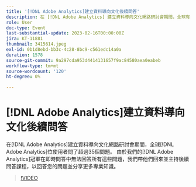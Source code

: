 ```yaml
---
title: '[!DNL Adobe Analytics]建立資料導向文化後續問答'
description: 在 [!DNL Adobe Analytics] 建立資料導向文化網路研討會期間，全球有 [!DNL Adobe Analytics] 位使用者問了超過35個問題。 由於我們的 [!DNL Adobe Analytics] 冠軍在即時問答中無法回答所有這些問題，我們帶他們回來並主持後續問答課程，以回答您的問題並分享更多專業知識。
role: User
doc-type: Event
last-substantial-update: 2023-02-16T00:00:00Z
jira: KT-11881
thumbnail: 3415614.jpeg
exl-id: 0b1d8ebd-bb3c-4c28-8bc9-c561edc14a0a
duration: 1578
source-git-commit: 9a297cda953d4414131657f9ac84580aea0eabeb
workflow-type: tm+mt
source-wordcount: '120'
ht-degree: 0%

---
```


# [!DNL Adobe Analytics]建立資料導向文化後續問答

在[!DNL Adobe Analytics]建立資料導向文化網路研討會期間，全球[!DNL Adobe Analytics]位使用者問了超過35個問題。 由於我們的[!DNL Adobe Analytics]冠軍在即時問答中無法回答所有這些問題，我們帶他們回來並主持後續問答課程，以回答您的問題並分享更多專業知識。

>[!VIDEO](https://video.tv.adobe.com/v/3455134/?quality=12&learn=on&captions=chi_hant)

